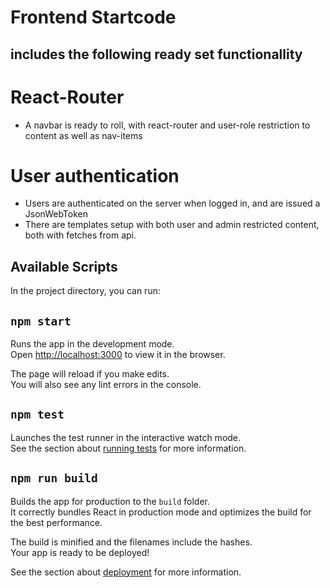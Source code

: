 # Frontend Startcode

## includes the following ready set functionallity

# React-Router 
  - A navbar is ready to roll, with react-router and user-role restriction to content as well as nav-items
# User authentication
  - Users are authenticated on the server when logged in, and are issued a JsonWebToken 
  - There are templates setup with both user and admin restricted content, both with fetches from api.


## Available Scripts
In the project directory, you can run:

## `npm start`

Runs the app in the development mode.\
Open [http://localhost:3000](http://localhost:3000) to view it in the browser.

The page will reload if you make edits.\
You will also see any lint errors in the console.

## `npm test`
Launches the test runner in the interactive watch mode.\
See the section about [running tests](https://facebook.github.io/create-react-app/docs/running-tests) for more information.

## `npm run build`

Builds the app for production to the `build` folder.\
It correctly bundles React in production mode and optimizes the build for the best performance.

The build is minified and the filenames include the hashes.\
Your app is ready to be deployed!

See the section about [deployment](https://facebook.github.io/create-react-app/docs/deployment) for more information.
